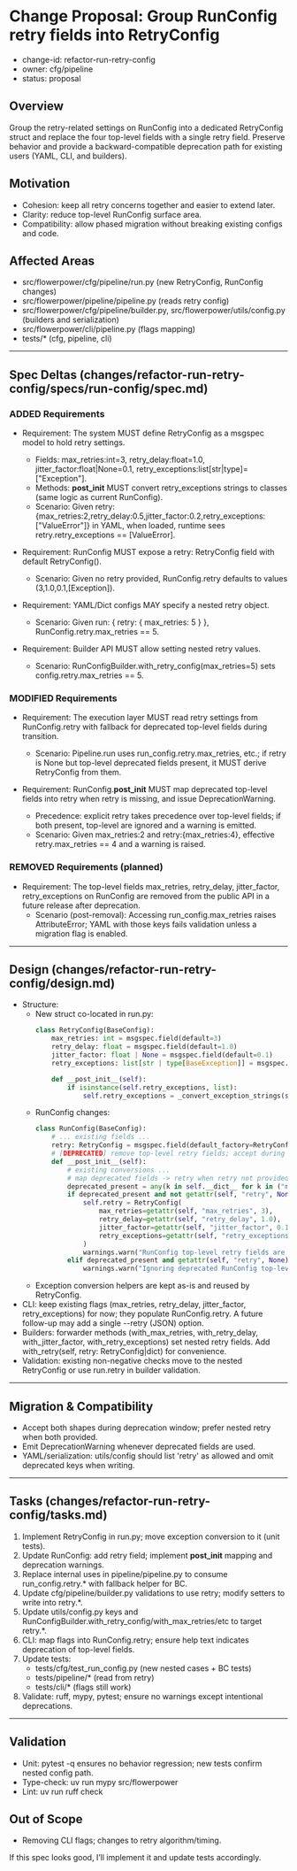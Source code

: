 # Change Proposal: Group RunConfig retry fields into RetryConfig

- change-id: refactor-run-retry-config
- owner: cfg/pipeline
- status: proposal

## Overview
Group the retry-related settings on RunConfig into a dedicated RetryConfig struct and replace the four top-level fields with a single retry field. Preserve behavior and provide a backward-compatible deprecation path for existing users (YAML, CLI, and builders).

## Motivation
- Cohesion: keep all retry concerns together and easier to extend later.
- Clarity: reduce top-level RunConfig surface area.
- Compatibility: allow phased migration without breaking existing configs and code.

## Affected Areas
- src/flowerpower/cfg/pipeline/run.py (new RetryConfig, RunConfig changes)
- src/flowerpower/pipeline/pipeline.py (reads retry config)
- src/flowerpower/cfg/pipeline/builder.py, src/flowerpower/utils/config.py (builders and serialization)
- src/flowerpower/cli/pipeline.py (flags mapping)
- tests/* (cfg, pipeline, cli)

---

## Spec Deltas (changes/refactor-run-retry-config/specs/run-config/spec.md)

### ADDED Requirements

- Requirement: The system MUST define RetryConfig as a msgspec model to hold retry settings.
  - Fields: max_retries:int=3, retry_delay:float=1.0, jitter_factor:float|None=0.1, retry_exceptions:list[str|type]=["Exception"].
  - Methods: __post_init__ MUST convert retry_exceptions strings to classes (same logic as current RunConfig).
  - Scenario: Given retry: {max_retries:2,retry_delay:0.5,jitter_factor:0.2,retry_exceptions:["ValueError"]} in YAML, when loaded, runtime sees retry.retry_exceptions == [ValueError].

- Requirement: RunConfig MUST expose a retry: RetryConfig field with default RetryConfig().
  - Scenario: Given no retry provided, RunConfig.retry defaults to values (3,1.0,0.1,[Exception]).

- Requirement: YAML/Dict configs MAY specify a nested retry object.
  - Scenario: Given run: { retry: { max_retries: 5 } }, RunConfig.retry.max_retries == 5.

- Requirement: Builder API MUST allow setting nested retry values.
  - Scenario: RunConfigBuilder.with_retry_config(max_retries=5) sets config.retry.max_retries == 5.

### MODIFIED Requirements

- Requirement: The execution layer MUST read retry settings from RunConfig.retry with fallback for deprecated top-level fields during transition.
  - Scenario: Pipeline.run uses run_config.retry.max_retries, etc.; if retry is None but top-level deprecated fields present, it MUST derive RetryConfig from them.

- Requirement: RunConfig.__post_init__ MUST map deprecated top-level fields into retry when retry is missing, and issue DeprecationWarning.
  - Precedence: explicit retry takes precedence over top-level fields; if both present, top-level are ignored and a warning is emitted.
  - Scenario: Given max_retries:2 and retry:{max_retries:4}, effective retry.max_retries == 4 and a warning is raised.

### REMOVED Requirements (planned)

- Requirement: The top-level fields max_retries, retry_delay, jitter_factor, retry_exceptions on RunConfig are removed from the public API in a future release after deprecation.
  - Scenario (post-removal): Accessing run_config.max_retries raises AttributeError; YAML with those keys fails validation unless a migration flag is enabled.

---

## Design (changes/refactor-run-retry-config/design.md)

- Structure:
  - New struct co-located in run.py:
    ```python
    class RetryConfig(BaseConfig):
        max_retries: int = msgspec.field(default=3)
        retry_delay: float = msgspec.field(default=1.0)
        jitter_factor: float | None = msgspec.field(default=0.1)
        retry_exceptions: list[str | type[BaseException]] = msgspec.field(default_factory=lambda: ["Exception"])  # converted in __post_init__

        def __post_init__(self):
            if isinstance(self.retry_exceptions, list):
                self.retry_exceptions = _convert_exception_strings(self.retry_exceptions)
    ```
  - RunConfig changes:
    ```python
    class RunConfig(BaseConfig):
        # ... existing fields ...
        retry: RetryConfig = msgspec.field(default_factory=RetryConfig)
        # [DEPRECATED] remove top-level retry fields; accept during transition
        def __post_init__(self):
            # existing conversions ...
            # map deprecated fields -> retry when retry not provided
            deprecated_present = any(k in self.__dict__ for k in ("max_retries","retry_delay","jitter_factor","retry_exceptions"))
            if deprecated_present and not getattr(self, "retry", None):
                self.retry = RetryConfig(
                    max_retries=getattr(self, "max_retries", 3),
                    retry_delay=getattr(self, "retry_delay", 1.0),
                    jitter_factor=getattr(self, "jitter_factor", 0.1),
                    retry_exceptions=getattr(self, "retry_exceptions", ["Exception"]),
                )
                warnings.warn("RunConfig top-level retry fields are deprecated; use run.retry.*", DeprecationWarning)
            elif deprecated_present and getattr(self, "retry", None):
                warnings.warn("Ignoring deprecated RunConfig top-level retry fields because retry is set", DeprecationWarning)
    ```
  - Exception conversion helpers are kept as-is and reused by RetryConfig.
- CLI: keep existing flags (max_retries, retry_delay, jitter_factor, retry_exceptions) for now; they populate RunConfig.retry. A future follow-up may add a single --retry (JSON) option.
- Builders: forwarder methods (with_max_retries, with_retry_delay, with_jitter_factor, with_retry_exceptions) set nested retry fields. Add with_retry(self, retry: RetryConfig|dict) for convenience.
- Validation: existing non-negative checks move to the nested RetryConfig or use run.retry in builder validation.

---

## Migration & Compatibility
- Accept both shapes during deprecation window; prefer nested retry when both provided.
- Emit DeprecationWarning whenever deprecated fields are used.
- YAML/serialization: utils/config should list 'retry' as allowed and omit deprecated keys when writing.

---

## Tasks (changes/refactor-run-retry-config/tasks.md)
1. Implement RetryConfig in run.py; move exception conversion to it (unit tests).
2. Update RunConfig: add retry field; implement __post_init__ mapping and deprecation warnings.
3. Replace internal uses in pipeline/pipeline.py to consume run_config.retry.* with fallback helper for BC.
4. Update cfg/pipeline/builder.py validations to use retry; modify setters to write into retry.*.
5. Update utils/config.py keys and RunConfigBuilder.with_retry_config/with_max_retries/etc to target retry.*.
6. CLI: map flags into RunConfig.retry; ensure help text indicates deprecation of top-level fields.
7. Update tests:
   - tests/cfg/test_run_config.py (new nested cases + BC tests)
   - tests/pipeline/* (read from retry)
   - tests/cli/* (flags still work)
8. Validate: ruff, mypy, pytest; ensure no warnings except intentional deprecations.

---

## Validation
- Unit: pytest -q ensures no behavior regression; new tests confirm nested config path.
- Type-check: uv run mypy src/flowerpower
- Lint: uv run ruff check

## Out of Scope
- Removing CLI flags; changes to retry algorithm/timing.

If this spec looks good, I’ll implement it and update tests accordingly.